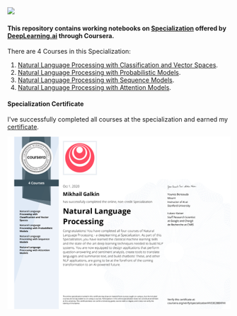<img src="https://raw.githubusercontent.com/ibrahimjelliti/Deeplearning.ai-Natural-Language-Processing-Specialization/master/banner.jpg">

#### This repository contains working notebooks on [Specialization](https://www.deeplearning.ai/program/natural-language-processing-specialization/) offered by [DeepLearning.ai](https://deeplearning.ai) through Coursera.

There are 4 Courses in this Specialization:
1. [Natural Language Processing with Classification and Vector Spaces](https://www.coursera.org/account/accomplishments/verify/KXU8JAJGAR4Z).
2. [Natural Language Processing with Probabilistic Models](https://www.coursera.org/account/accomplishments/verify/ZT8CAXKJSTLA).
3. [Natural Language Processing with Sequence Models](https://www.coursera.org/account/accomplishments/verify/YF2PHHWQHWV7).
4. [Natural Language Processing with Attention Models](https://www.coursera.org/account/accomplishments/verify/PG4RLCBM8P8R).

#### Specialization Certificate
I've successfully completed all courses at the specialization and earned my [certificate](https://www.coursera.org/account/accomplishments/specialization/VV33E28BXFXX).

![](Courser_VV33E28BXFXX.png)
